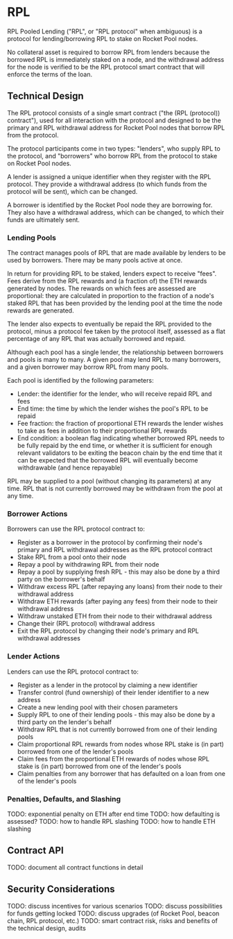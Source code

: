 # RPL

RPL Pooled Lending ("RPL", or "RPL protocol" when ambiguous) is a protocol for
lending/borrowing RPL to stake on Rocket Pool nodes.

No collateral asset is required to borrow RPL from lenders because the borrowed
RPL is immediately staked on a node, and the withdrawal address for the node is
verified to be the RPL protocol smart contract that will enforce the terms of
the loan.

## Technical Design

The RPL protocol consists of a single smart contract ("the (RPL (protocol))
contract"), used for all interaction with the protocol and designed to be the
primary and RPL withdrawal address for Rocket Pool nodes that borrow RPL from
the protocol.

The protocol participants come in two types: "lenders", who supply RPL to the
protocol, and "borrowers" who borrow RPL from the protocol to stake on Rocket
Pool nodes.

A lender is assigned a unique identifier when they register with the RPL
protocol. They provide a withdrawal address (to which funds from the protocol
will be sent), which can be changed.

A borrower is identified by the Rocket Pool node they are borrowing for. They
also have a withdrawal address, which can be changed, to which their funds are
ultimately sent.

### Lending Pools

The contract manages pools of RPL that are made available by lenders to be used
by borrowers. There may be many pools active at once.

In return for providing RPL to be staked, lenders expect to receive "fees".
Fees derive from the RPL rewards and (a fraction of) the ETH rewards generated
by nodes. The rewards on which fees are assessed are proportional: they are
calculated in proportion to the fraction of a node's staked RPL that has been
provided by the lending pool at the time the node rewards are generated.

The lender also expects to eventually be repaid the RPL provided to the
protocol, minus a protocol fee taken by the protocol itself, assessed as a flat
percentage of any RPL that was actually borrowed and repaid.

Although each pool has a single lender, the relationship between borrowers and
pools is many to many. A given pool may lend RPL to many borrowers, and a given
borrower may borrow RPL from many pools.

Each pool is identified by the following parameters:
- Lender: the identifier for the lender, who will receive repaid RPL and fees
- End time: the time by which the lender wishes the pool's RPL to be repaid
- Fee fraction: the fraction of proportional ETH rewards the lender wishes to
  take as fees in addition to their proportional RPL rewards
- End condition: a boolean flag indicating whether borrowed RPL needs to be
  fully repaid by the end time, or whether it is sufficient for enough relevant
  validators to be exiting the beacon chain by the end time that it can be
  expected that the borrowed RPL will eventually become withdrawable (and hence
  repayable)

RPL may be supplied to a pool (without changing its parameters) at any time.
RPL that is not currently borrowed may be withdrawn from the pool at any time.

### Borrower Actions

Borrowers can use the RPL protocol contract to:

- Register as a borrower in the protocol by confirming their node's primary and
  RPL withdrawal addresses as the RPL protocol contract
- Stake RPL from a pool onto their node
- Repay a pool by withdrawing RPL from their node
- Repay a pool by supplying fresh RPL - this may also be done by a third party
  on the borrower's behalf
- Withdraw excess RPL (after repaying any loans) from their node to their
  withdrawal address
- Withdraw ETH rewards (after paying any fees) from their node to their
  withdrawal address
- Withdraw unstaked ETH from their node to their withdrawal address
- Change their (RPL protocol) withdrawal address
- Exit the RPL protocol by changing their node's primary and RPL withdrawal
  addresses

### Lender Actions

Lenders can use the RPL protocol contract to:

- Register as a lender in the protocol by claiming a new identifier
- Transfer control (fund ownership) of their lender identifier to a new address
- Create a new lending pool with their chosen parameters
- Supply RPL to one of their lending pools - this may also be done by a third
  party on the lender's behalf
- Withdraw RPL that is not currently borrowed from one of their lending pools
- Claim proportional RPL rewards from nodes whose RPL stake is (in part)
  borrowed from one of the lender's pools
- Claim fees from the proportional ETH rewards of nodes whose RPL stake is (in
  part) borrowed from one of the lender's pools
- Claim penalties from any borrower that has defaulted on a loan from one of
  the lender's pools

### Penalties, Defaults, and Slashing

TODO: exponential penalty on ETH after end time
TODO: how defaulting is assessed?
TODO: how to handle RPL slashing
TODO: how to handle ETH slashing

## Contract API

TODO: document all contract functions in detail

## Security Considerations

TODO: discuss incentives for various scenarios
TODO: discuss possibilities for funds getting locked
TODO: discuss upgrades (of Rocket Pool, beacon chain, RPL protocol, etc.)
TODO: smart contract risk, risks and benefits of the technical design, audits
